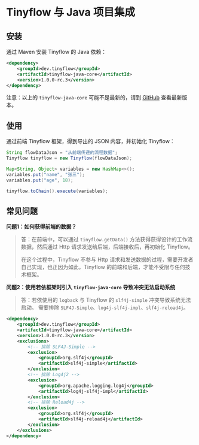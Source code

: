 # Tinyflow 与 Java 项目集成



## 安装

通过 Maven 安装 Tinyflow 的 Java 依赖：

```xml
<dependency>
    <groupId>dev.tinyflow</groupId>
    <artifactId>tinyflow-java-core</artifactId>
    <version>1.0.0-rc.3</version>
</dependency>
```
注意：以上的 `tinyflow-java-core` 可能不是最新的，请到 [GitHub](https://github.com/tinyflow-ai/tinyflow-java) 查看最新版本。

## 使用

通过前端 Tinyflow 框架，得到导出的 JSON 内容，并初始化 Tinyflow：

```java
String flowDataJson = "从前端传递的流程数据";
Tinyflow tinyflow = new Tinyflow(flowDataJson);

Map<String, Object> variables = new HashMap<>();
variables.put("name", "张三");
variables.put("age", 18);

tinyflow.toChain().execute(variables);
```


## 常见问题

**问题1：如何获得前端的数据？**
> 答：在前端中，可以通过 `tinyflow.getData()` 方法获得获得设计的工作流数据，然后通过 Http 请求发送给后端，后端接收后，再初始化 Tinyflow。
> 
> 在这个过程中，Tinyflow 不参与 Http 请求和发送数据的过程，需要开发者自己实现，也正因为如此，Tinyflow 的前端和后端，才能不受限与任何技术框架。



**问题2：使用若依框架时引入 `tinyflow-java-core` 导致冲突无法启动系统**
> 答：若依使用的 `logback` 与 Tinyflow 的 `slf4j-simple` 冲突导致系统无法启动。
> 需要排除 `SLF4J-Simple`、`log4j-slf4j-impl`、`slf4j-reload4j`。


```xml
<dependency>
    <groupId>dev.tinyflow</groupId>
    <artifactId>tinyflow-java-core</artifactId>
    <version>1.0.0-rc.3</version>
    <exclusions>
        <!-- 排除 SLF4J-Simple -->
        <exclusion>
            <groupId>org.slf4j</groupId>
            <artifactId>slf4j-simple</artifactId>
        </exclusion>
        <!-- 排除 Log4j2 -->
        <exclusion>
            <groupId>org.apache.logging.log4j</groupId>
            <artifactId>log4j-slf4j-impl</artifactId>
        </exclusion>
        <!-- 排除 Reload4j -->
        <exclusion>
            <groupId>org.slf4j</groupId>
            <artifactId>slf4j-reload4j</artifactId>
        </exclusion>
    </exclusions>
</dependency>
```
